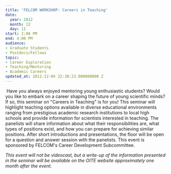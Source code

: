 ```yaml
---
title: 'FELCOM WORKSHOP: Careers in Teaching'
date:
  year: 2012
  month: 12
  day: 11
start: 2:00 PM
end: 4:00 PM
audience:
- Graduate Students
- Postdocs/Fellows
topic:
- Career Exploration
- Teaching/Mentoring
- Academic Careers
updated_at: 2012-12-04 22:38:23.000000000 Z
---
```

 Have you always enjoyed mentoring young enthusiastic students? Would
you like to embark on a career shaping the future of young scientific
minds? If so, this seminar on \"Careers in Teaching\" is for you! This
seminar will highlight teaching options available in diverse educational
environments ranging from prestigious academic research institutions to
local high schools and provide information for scientists interested in
teaching. The panelists will share information about what their
responsibilities are, what types of positions exist, and how you can
prepare for achieving similar positions. After short introductions and
presentations, the floor will be open for a question and answer session
with the panelists. This event is sponsored by FELCOM\'s Career
Development Subcommittee.

*This event will not be videocast, but a write-up of the information
presented in the seminar will be available on the OITE website
approximately one month after the event.*
